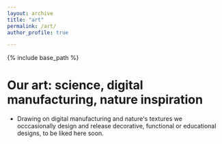 ```yaml
---
layout: archive
title: "art"
permalink: /art/
author_profile: true

---
```


{% include base_path %}

Our art: science, digital manufacturing, nature inspiration
======
* Drawing on digital manufacturing and nature's textures we occcasionally design and release decorative, functional or educational designs, to be liked here soon.


